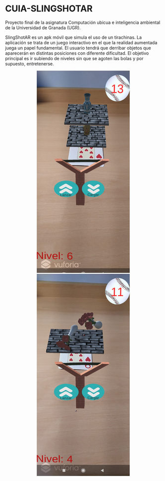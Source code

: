 # CUIA-SLINGSHOTAR
Proyecto final de la asignatura Computación ubicua e inteligencia ambiental de la Universidad de Granada (UGR).

SlingShotAR es un apk móvil que simula el uso de un tirachinas. La aplicación se trata de un juego interactivo en el que la realidad aumentada juega un papel fundamental. El usuario tendrá que derribar objetos que aparecerán en distintas posiciones con diferente dificultad. El objetivo principal es ir subiendo de niveles sin que se agoten las bolas y por supuesto, entretenerse. 

<p align="center">
  <img src="SlingShotAR1.jpeg" width="300" >
  <img src="SlingShotAR2.jpeg" width="300" >
</p>


